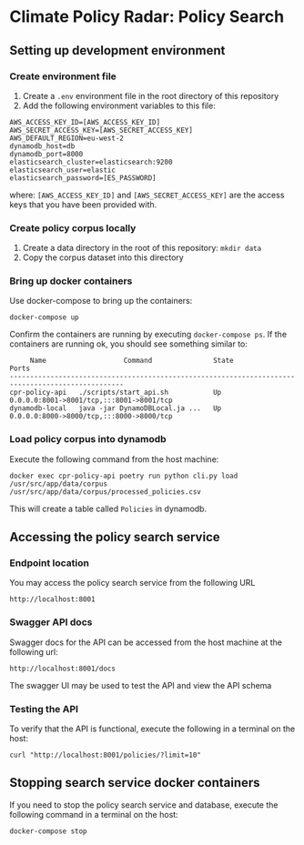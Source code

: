 # Climate Policy Radar: Policy Search
## Setting up development environment
### Create environment file
1. Create a ```.env``` environment file in the root directory of this repository
2. Add the following environment variables to this file:

```
AWS_ACCESS_KEY_ID=[AWS_ACCESS_KEY_ID]
AWS_SECRET_ACCESS_KEY=[AWS_SECRET_ACCESS_KEY]
AWS_DEFAULT_REGION=eu-west-2
dynamodb_host=db
dynamodb_port=8000
elasticsearch_cluster=elasticsearch:9200
elasticsearch_user=elastic
elasticsearch_password=[ES_PASSWORD]
```

where: ```[AWS_ACCESS_KEY_ID]``` and ```[AWS_SECRET_ACCESS_KEY]``` are the access keys that you have been provided with.

### Create policy corpus locally
1. Create a data directory in the root of this repository: ```mkdir data```
2. Copy the corpus dataset into this directory

### Bring up docker containers
Use docker-compose to bring up the containers:

```docker-compose up```

Confirm the containers are running by executing ```docker-compose ps```. If the containers are running ok, you should see something similar to:

```
     Name                   Command               State                    Ports                  
--------------------------------------------------------------------------------------------------
cpr-policy-api   ./scripts/start_api.sh           Up      0.0.0.0:8001->8001/tcp,:::8001->8001/tcp
dynamodb-local   java -jar DynamoDBLocal.ja ...   Up      0.0.0.0:8000->8000/tcp,:::8000->8000/tcp
```

### Load policy corpus into dynamodb
Execute the following command from the host machine:

```
docker exec cpr-policy-api poetry run python cli.py load /usr/src/app/data/corpus /usr/src/app/data/corpus/processed_policies.csv
```

This will create a table called ```Policies``` in dynamodb.

## Accessing the policy search service
### Endpoint location
You may access the policy search service from the following URL

```http://localhost:8001```

### Swagger API docs
Swagger docs for the API can be accessed from the host machine at the following url:

```http://localhost:8001/docs```

The swagger UI may be used to test the API and view the API schema

### Testing the API
To verify that the API is functional, execute the following in a terminal on the host:

```curl "http://localhost:8001/policies/?limit=10"```

## Stopping search service docker containers
If you need to stop the policy search service and database, execute the following command in a terminal on the host:

```docker-compose stop```